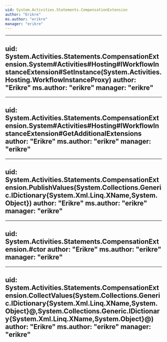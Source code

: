 ```yaml
---
uid: System.Activities.Statements.CompensationExtension
author: "Erikre"
ms.author: "erikre"
manager: "erikre"
---
```


---
uid: System.Activities.Statements.CompensationExtension.System#Activities#Hosting#IWorkflowInstanceExtension#SetInstance(System.Activities.Hosting.WorkflowInstanceProxy)
author: "Erikre"
ms.author: "erikre"
manager: "erikre"
---

---
uid: System.Activities.Statements.CompensationExtension.System#Activities#Hosting#IWorkflowInstanceExtension#GetAdditionalExtensions
author: "Erikre"
ms.author: "erikre"
manager: "erikre"
---

---
uid: System.Activities.Statements.CompensationExtension.PublishValues(System.Collections.Generic.IDictionary{System.Xml.Linq.XName,System.Object})
author: "Erikre"
ms.author: "erikre"
manager: "erikre"
---

---
uid: System.Activities.Statements.CompensationExtension.#ctor
author: "Erikre"
ms.author: "erikre"
manager: "erikre"
---

---
uid: System.Activities.Statements.CompensationExtension.CollectValues(System.Collections.Generic.IDictionary{System.Xml.Linq.XName,System.Object}@,System.Collections.Generic.IDictionary{System.Xml.Linq.XName,System.Object}@)
author: "Erikre"
ms.author: "erikre"
manager: "erikre"
---
